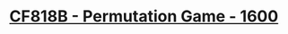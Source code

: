 # [CF818B - Permutation Game - 1600](https://codeforces.com/problemset/problem/818/B)
<!--tags: implementation-->
